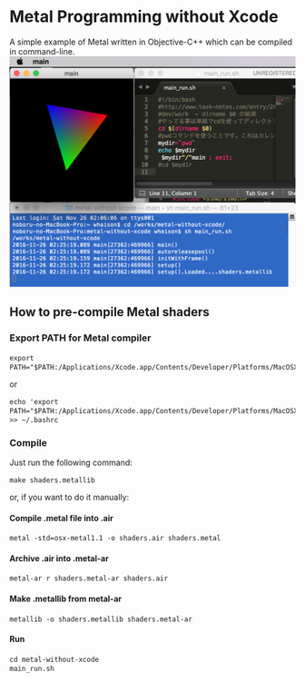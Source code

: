 # Metal Programming without Xcode
A simple example of Metal written in Objective-C++ which can be compiled in command-line.
![result_whaison.png](result_whaison.png)
## How to pre-compile Metal shaders
### Export PATH for Metal compiler
	export PATH="$PATH:/Applications/Xcode.app/Contents/Developer/Platforms/MacOSX.platform/usr/bin

or

	echo 'export PATH="$PATH:/Applications/Xcode.app/Contents/Developer/Platforms/MacOSX.platform/usr/bin"' >> ~/.bashrc

### Compile
Just run the following command:

	make shaders.metallib

or, if you want to do it manually:
#### Compile .metal file into .air
	metal -std=osx-metal1.1 -o shaders.air shaders.metal

#### Archive .air into .metal-ar
	metal-ar r shaders.metal-ar shaders.air

#### Make .metallib from metal-ar
	metallib -o shaders.metallib shaders.metal-ar

#### Run
	cd metal-without-xcode
	main_run.sh


